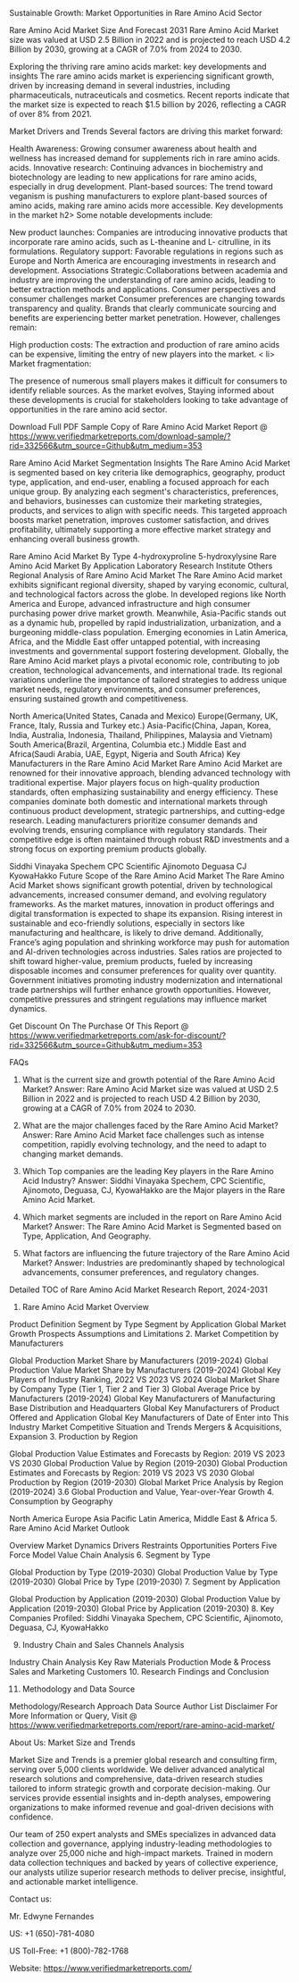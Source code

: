 Sustainable Growth: Market Opportunities in Rare Amino Acid Sector


Rare Amino Acid Market Size And Forecast 2031
Rare Amino Acid Market size was valued at USD 2.5 Billion in 2022 and is projected to reach USD 4.2 Billion by 2030, growing at a CAGR of 7.0% from 2024 to 2030.

Exploring the thriving rare amino acids market: key developments and insights
The rare amino acids market is experiencing significant growth, driven by increasing demand in several industries, including pharmaceuticals, nutraceuticals and cosmetics. Recent reports indicate that the market size is expected to reach $1.5 billion by 2026, reflecting a CAGR of over 8% from 2021.

Market Drivers and Trends
Several factors are driving this market forward:

Health Awareness: Growing consumer awareness about health and wellness has increased demand for supplements rich in rare amino acids. acids.
Innovative research: Continuing advances in biochemistry and biotechnology are leading to new applications for rare amino acids, especially in drug development.
Plant-based sources: The trend toward veganism is pushing manufacturers to explore plant-based sources of amino acids, making rare amino acids more accessible.
Key developments in the market h2>
Some notable developments include:

New product launches: Companies are introducing innovative products that incorporate rare amino acids, such as L-theanine and L- citrulline, in its formulations.
Regulatory support: Favorable regulations in regions such as Europe and North America are encouraging investments in research and development.
Associations Strategic:Collaborations between academia and industry are improving the understanding of rare amino acids, leading to better extraction methods and applications.
Consumer perspectives and consumer challenges market
Consumer preferences are changing towards transparency and quality. Brands that clearly communicate sourcing and benefits are experiencing better market penetration. However, challenges remain:

High production costs: The extraction and production of rare amino acids can be expensive, limiting the entry of new players into the market.
< li>
Market fragmentation:

The presence of numerous small players makes it difficult for consumers to identify reliable sources.
As the market evolves, Staying informed about these developments is crucial for stakeholders looking to take advantage of opportunities in the rare amino acid sector.

Download Full PDF Sample Copy of Rare Amino Acid Market Report @ https://www.verifiedmarketreports.com/download-sample/?rid=332566&utm_source=Github&utm_medium=353

Rare Amino Acid Market Segmentation Insights
The Rare Amino Acid Market is segmented based on key criteria like demographics, geography, product type, application, and end-user, enabling a focused approach for each unique group. By analyzing each segment's characteristics, preferences, and behaviors, businesses can customize their marketing strategies, products, and services to align with specific needs. This targeted approach boosts market penetration, improves customer satisfaction, and drives profitability, ultimately supporting a more effective market strategy and enhancing overall business growth.

Rare Amino Acid Market By Type
4-hydroxyproline
5-hydroxylysine
Rare Amino Acid Market By Application
Laboratory
Research Institute
Others
Regional Analysis of Rare Amino Acid Market
The Rare Amino Acid market exhibits significant regional diversity, shaped by varying economic, cultural, and technological factors across the globe. In developed regions like North America and Europe, advanced infrastructure and high consumer purchasing power drive market growth. Meanwhile, Asia-Pacific stands out as a dynamic hub, propelled by rapid industrialization, urbanization, and a burgeoning middle-class population. Emerging economies in Latin America, Africa, and the Middle East offer untapped potential, with increasing investments and governmental support fostering development. Globally, the Rare Amino Acid market plays a pivotal economic role, contributing to job creation, technological advancements, and international trade. Its regional variations underline the importance of tailored strategies to address unique market needs, regulatory environments, and consumer preferences, ensuring sustained growth and competitiveness.

North America(United States, Canada and Mexico)
Europe(Germany, UK, France, Italy, Russia and Turkey etc.)
Asia-Pacific(China, Japan, Korea, India, Australia, Indonesia, Thailand, Philippines, Malaysia and Vietnam)
South America(Brazil, Argentina, Columbia etc.)
Middle East and Africa(Saudi Arabia, UAE, Egypt, Nigeria and South Africa)
Key Manufacturers in the Rare Amino Acid Market
Rare Amino Acid Market are renowned for their innovative approach, blending advanced technology with traditional expertise. Major players focus on high-quality production standards, often emphasizing sustainability and energy efficiency. These companies dominate both domestic and international markets through continuous product development, strategic partnerships, and cutting-edge research. Leading manufacturers prioritize consumer demands and evolving trends, ensuring compliance with regulatory standards. Their competitive edge is often maintained through robust R&D investments and a strong focus on exporting premium products globally.

Siddhi Vinayaka Spechem
CPC Scientific
Ajinomoto
Deguasa
CJ
KyowaHakko
Future Scope of the Rare Amino Acid Market
The Rare Amino Acid Market shows significant growth potential, driven by technological advancements, increased consumer demand, and evolving regulatory frameworks. As the market matures, innovation in product offerings and digital transformation is expected to shape its expansion. Rising interest in sustainable and eco-friendly solutions, especially in sectors like manufacturing and healthcare, is likely to drive demand. Additionally, France’s aging population and shrinking workforce may push for automation and AI-driven technologies across industries. Sales ratios are projected to shift toward higher-value, premium products, fueled by increasing disposable incomes and consumer preferences for quality over quantity. Government initiatives promoting industry modernization and international trade partnerships will further enhance growth opportunities. However, competitive pressures and stringent regulations may influence market dynamics.

Get Discount On The Purchase Of This Report @ https://www.verifiedmarketreports.com/ask-for-discount/?rid=332566&utm_source=Github&utm_medium=353

FAQs
1. What is the current size and growth potential of the Rare Amino Acid Market?
Answer: Rare Amino Acid Market size was valued at USD 2.5 Billion in 2022 and is projected to reach USD 4.2 Billion by 2030, growing at a CAGR of 7.0% from 2024 to 2030.

2. What are the major challenges faced by the Rare Amino Acid Market?
Answer: Rare Amino Acid Market face challenges such as intense competition, rapidly evolving technology, and the need to adapt to changing market demands.

3. Which Top companies are the leading Key players in the Rare Amino Acid Industry?
Answer: Siddhi Vinayaka Spechem, CPC Scientific, Ajinomoto, Deguasa, CJ, KyowaHakko are the Major players in the Rare Amino Acid Market.

4. Which market segments are included in the report on Rare Amino Acid Market?
Answer: The Rare Amino Acid Market is Segmented based on Type, Application, And Geography.

5. What factors are influencing the future trajectory of the Rare Amino Acid Market?
Answer: Industries are predominantly shaped by technological advancements, consumer preferences, and regulatory changes.

Detailed TOC of Rare Amino Acid Market Research Report, 2024-2031
1. Rare Amino Acid Market Overview

Product Definition
Segment by Type
Segment by Application
Global Market Growth Prospects
Assumptions and Limitations
2. Market Competition by Manufacturers

Global Production Market Share by Manufacturers (2019-2024)
Global Production Value Market Share by Manufacturers (2019-2024)
Global Key Players of Industry Ranking, 2022 VS 2023 VS 2024
Global Market Share by Company Type (Tier 1, Tier 2 and Tier 3)
Global Average Price by Manufacturers (2019-2024)
Global Key Manufacturers of Manufacturing Base Distribution and Headquarters
Global Key Manufacturers of Product Offered and Application
Global Key Manufacturers of Date of Enter into This Industry
Market Competitive Situation and Trends
Mergers & Acquisitions, Expansion
3. Production by Region

Global Production Value Estimates and Forecasts by Region: 2019 VS 2023 VS 2030
Global Production Value by Region (2019-2030)
Global Production Estimates and Forecasts by Region: 2019 VS 2023 VS 2030
Global Production by Region (2019-2030)
Global Market Price Analysis by Region (2019-2024) 3.6 Global Production and Value, Year-over-Year Growth
4. Consumption by Geography

North America
Europe
Asia Pacific
Latin America, Middle East & Africa
5. Rare Amino Acid Market Outlook

Overview
Market Dynamics
Drivers
Restraints
Opportunities
Porters Five Force Model
Value Chain Analysis 
6. Segment by Type

Global Production by Type (2019-2030)
Global Production Value by Type (2019-2030)
Global Price by Type (2019-2030)
7. Segment by Application

Global Production by Application (2019-2030)
Global Production Value by Application (2019-2030)
Global Price by Application (2019-2030)
8. Key Companies Profiled: Siddhi Vinayaka Spechem, CPC Scientific, Ajinomoto, Deguasa, CJ, KyowaHakko

9. Industry Chain and Sales Channels Analysis

Industry Chain Analysis
Key Raw Materials
Production Mode & Process
Sales and Marketing
Customers
10. Research Findings and Conclusion

11. Methodology and Data Source

Methodology/Research Approach
Data Source
Author List
Disclaimer
For More Information or Query, Visit @ https://www.verifiedmarketreports.com/report/rare-amino-acid-market/

About Us: Market Size and Trends

Market Size and Trends is a premier global research and consulting firm, serving over 5,000 clients worldwide. We deliver advanced analytical research solutions and comprehensive, data-driven research studies tailored to inform strategic growth and corporate decision-making. Our services provide essential insights and in-depth analyses, empowering organizations to make informed revenue and goal-driven decisions with confidence.

Our team of 250 expert analysts and SMEs specializes in advanced data collection and governance, applying industry-leading methodologies to analyze over 25,000 niche and high-impact markets. Trained in modern data collection techniques and backed by years of collective experience, our analysts utilize superior research methods to deliver precise, insightful, and actionable market intelligence.

Contact us:

Mr. Edwyne Fernandes

US: +1 (650)-781-4080

US Toll-Free: +1 (800)-782-1768

Website: https://www.verifiedmarketreports.com/
